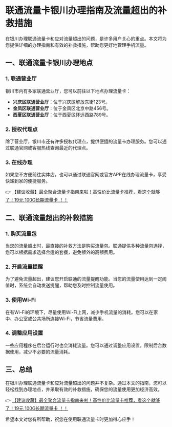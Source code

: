 # 联通流量卡银川办理指南及流量超出的补救措施

在银川办理联通流量卡和应对流量超出的问题，是许多用户关心的重点。本文将为您提供详细的办理指南和有效的补救措施，帮助您更好地管理手机流量。

## 一、联通流量卡银川办理地点

### 1. 联通营业厅
银川市内有多家联通营业厅，您可以前往以下地点办理流量卡：
- **兴庆区联通营业厅**：位于兴庆区解放东街123号。
- **金凤区联通营业厅**：位于金凤区北京中路456号。
- **西夏区联通营业厅**：位于西夏区怀远西路789号。

### 2. 授权代理点
除了营业厅，银川市还有许多授权代理点，提供便捷的流量卡办理服务。您可以通过联通官网或客服热线查询最近的代理点。

### 3. 在线办理
如果您不方便前往实体店，也可以通过联通官网或官方APP在线办理流量卡，享受快递到家的便捷服务。

👉 [【建议收藏】最全聚合流量卡指南来啦！高性价比流量卡推荐，看这个就够了！19元 100G长期流量卡 ！！](https://bit.ly/Liuliangka)

## 二、联通流量超出的补救措施

### 1. 购买流量包
当您的流量超出时，最直接的补救方法是购买流量包。联通提供多种流量包选择，您可以根据需求选择合适的套餐，避免额外的高额费用。

### 2. 开启流量提醒
为了避免流量超出，建议您开启联通的流量提醒功能。当您的流量使用达到一定阈值时，系统会自动发送提醒，帮助您及时控制流量使用。

### 3. 使用Wi-Fi
在有Wi-Fi的环境下，尽量使用Wi-Fi上网，减少手机流量的消耗。您可以在家中、办公室或公共场所连接Wi-Fi，节省流量费用。

### 4. 调整应用设置
一些应用程序在后台运行时也会消耗流量。您可以通过调整应用设置，限制后台数据使用，减少不必要的流量消耗。

## 三、总结

在银川办理联通流量卡和应对流量超出的问题并不复杂。通过本文的指南，您可以轻松找到办理地点，并采取有效的补救措施，确保您的流量使用更加经济高效。

👉 [【建议收藏】最全聚合流量卡指南来啦！高性价比流量卡推荐，看这个就够了！19元 100G长期流量卡 ！！](https://bit.ly/Liuliangka)

希望本文对您有所帮助，祝您在使用联通流量卡时更加得心应手！